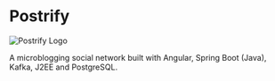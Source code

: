 # Postrify

![Postrify Logo]('/docs/design/postrify_logo_dark_nobg.png')

A microblogging social network built with Angular, Spring Boot (Java), Kafka, J2EE and PostgreSQL.
